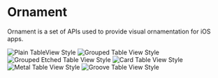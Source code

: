 Ornament
========
Ornament is a set of APIs used to provide visual ornamentation for iOS apps.

![Plain TableView Style](https://dl.dropboxusercontent.com/u/11479646/iOS%20Simulator%20Screen%20shot%20Dec%203%2C%202013%2C%209.17.39%20PM.png)
![Grouped Table View Style](https://dl.dropboxusercontent.com/u/11479646/iOS%20Simulator%20Screen%20shot%20Dec%203%2C%202013%2C%209.17.44%20PM.png)
![Grouped Etched Table View Style](https://dl.dropboxusercontent.com/u/11479646/iOS%20Simulator%20Screen%20shot%20Dec%203%2C%202013%2C%209.17.47%20PM.png)
![Card Table View Style](https://dl.dropboxusercontent.com/u/11479646/iOS%20Simulator%20Screen%20shot%20Dec%203%2C%202013%2C%209.17.50%20PM.png)
![Metal Table View Style](https://dl.dropboxusercontent.com/u/11479646/iOS%20Simulator%20Screen%20shot%20Dec%203%2C%202013%2C%209.17.54%20PM.png)
![Groove Table View Style](https://dl.dropboxusercontent.com/u/11479646/iOS%20Simulator%20Screen%20shot%20Dec%203%2C%202013%2C%209.17.58%20PM.png)
